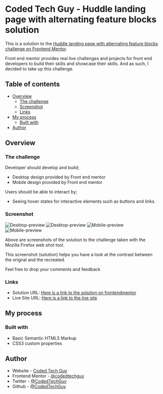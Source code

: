 # Coded Tech Guy - Huddle landing page with alternating feature blocks solution

This is a solution to the [Huddle landing page with alternating feature blocks challenge on Frontend Mentor](https://www.frontendmentor.io/challenges/huddle-landing-page-with-alternating-feature-blocks-5ca5f5981e82137ec91a5100). 

Front end mentor provides real live challenges and projects for front end developers to build their skills and showcase their skills. And as such, I decided to take up this challenge. 


## Table of contents

- [Overview](#overview)
  - [The challenge](#the-challenge)
  - [Screenshot](#screenshot)
  - [Links](#links)
- [My process](#my-process)
  - [Built with](#built-with)
- [Author](#author)


## Overview

### The challenge

Developer should develop and build;

- Desktop design provided by Front end mentor
- Mobile design provided by Front end mentor

Users should be able to interact by;

- Seeing hover states for interactive elements such as buttons and links.

### Screenshot

![Desktop-preview](design/desktop-preview.png)
![Desktop-preview](design/desktop-preview-full.png)
![Mobile-preview](design/mobile-preview.png)
![Mobile-preview](design/mobile-preview-full.png)

Above are screenshots of the solution to the challenge taken with the Mozilla Firefox web shot tool.

This screenshot (solution) helps you have a look at the contrast between the orignal and the recreated.

Feel free to drop your comments and feedback

### Links

- Solution URL: [Here is a link to the solution on frontendmentor](https://www.frontendmentor.io/solutions/huddle-landing-page-with-alternative-feature-blocks-challenge-done-Hk0MkvEHq)
- Live Site URL: [Here is a link to the live site](https://codedtechguy-huddlelandingpage.netlify.app)

## My process

### Built with

- Basic Semantic HTML5 Markup
- CSS3 custom properties

## Author

- Website - [Coded Tech Guy](https://www.your-site.com)
- Frontend Mentor - [@codedtechguy](https://www.frontendmentor.io/profile/codedtechguy)
- Twitter - [@CodedTechGuy](https://www.twitter.com/codedtechguy)
- Github - [@CodedTechGuy](https://www.github.io/codedtechguy)
